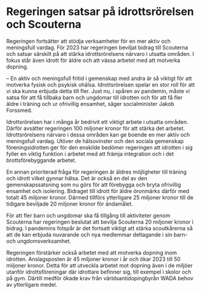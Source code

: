 # Regeringen satsar på idrottsrörelsen och Scouterna

Regeringen fortsätter att stödja verksamheter för en mer aktiv och meningsfull vardag. För 2023 har regeringen beviljat bidrag till Scouterna och satsar särskilt på att stärka idrottsrörelsens närvaro i utsatta områden. I fokus står även idrott för äldre och att vässa arbetet med att motverka dopning.

– En aktiv och meningsfull fritid i gemenskap med andra är så viktigt för att motverka fysisk och psykisk ohälsa. Idrottsrörelsen spelar en stor roll för att vi ska kunna erbjuda detta till fler. Just nu, i spåren av pandemin, måste vi satsa för att få tillbaka barn och ungdomar till idrotten och för att få fler äldre i träning och ur ofrivillig ensamhet, säger socialminister Jakob Forssmed.

Idrottsrörelsen har i många år bedrivit ett viktigt arbete i utsatta områden. Därför avsätter regeringen 100 miljoner kronor för att stärka det arbetet.  Idrottsrörelsens närvaro i dessa områden kan ge boende en mer aktiv och meningsfull vardag. Utöver de hälsovinster och den sociala gemenskap föreningsidrotten ger för den enskilde bedömer regeringen att idrotten i sig fyller en viktig funktion i arbetet med att främja integration och i det brottsförebyggande arbetet.

En annan prioriterad fråga för regeringen är äldres möjligheter till träning och idrott vilket gynnar hälsa. Det är också en del av den gemenskapssatsning som nu görs för att förebygga och bryta ofrivillig ensamhet och isolering. Bidraget till idrott för äldre öronmärks därför med totalt 45 miljoner kronor. Därmed tillförs ytterligare 25 miljoner kronor till de tidigare beviljade 20 miljoner kronor för ändamålet.

För att fler barn och ungdomar ska få tillgång till aktiviteter genom Scouterna har regeringen beslutat att bevilja Scouterna 20 miljoner kronor i bidrag. I pandemins fotspår är det fortsatt viktigt att stärka scoutkårerna så att de kan erbjuda nuvarande och nya medlemmar deltagande i sin barn- och ungdomsverksamhet.

Regeringen förstärker också arbetet med att motverka dopning inom idrotten. Anslagsposten är 45 miljoner kronor i år och ökar 2023 till 50 miljoner kronor. Detta för att utveckla arbetet mot dopning även i de miljöer utanför idrottsföreningar där idrottare befinner sig, till exempel i skolor och på gym. Därtill medför ökade krav från världsantidopingbyrån WADA behov av ytterligare medel.
